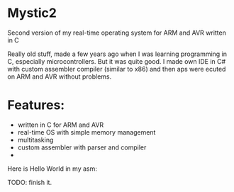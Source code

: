 # Mystic2
Second version of my real-time operating system for ARM and AVR written in C

Really old stuff, made a few years ago when I was learning programming in C, especially microcontrollers.
But it was quite good. I made own IDE in C# with custom assembler compiler (similar to x86) and then aps were ecuted on ARM and AVR without problems.

#  Features:
- written in C for ARM and AVR
- real-time OS with simple memory management
- multitasking
- custom assembler with parser and compiler
- 

Here is Hello World in my asm:


TODO: finish it.
